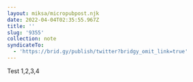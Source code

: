 ```yaml
---
layout: miksa/micropubpost.njk
date: 2022-04-04T02:35:55.967Z
title: ''
slug: '9355'
collection: note
syndicateTo:
  - 'https://brid.gy/publish/twitter?bridgy_omit_link=true'
---
```

Test 1,2,3,4
